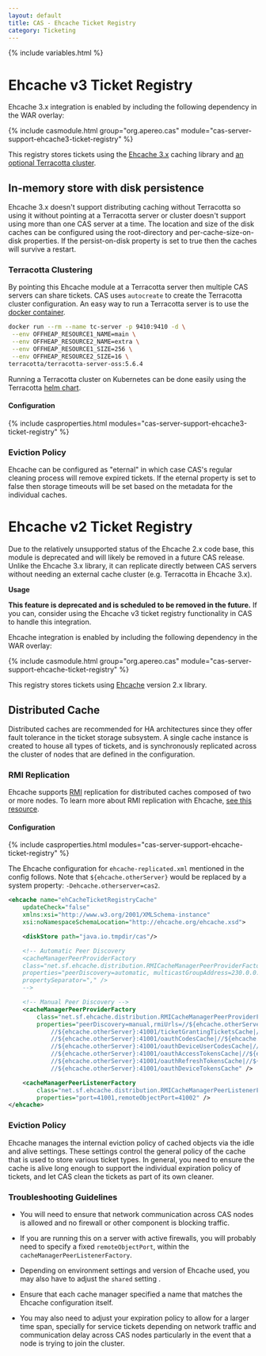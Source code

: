 ```yaml
---
layout: default
title: CAS - Ehcache Ticket Registry
category: Ticketing
---
```


{% include variables.html %}

# Ehcache v3 Ticket Registry

Ehcache 3.x integration is enabled by including the following dependency in the WAR overlay:

{% include casmodule.html group="org.apereo.cas" module="cas-server-support-ehcache3-ticket-registry" %}

This registry stores tickets using the [Ehcache 3.x](http://ehcache.org/) caching library 
and [an optional Terracotta cluster](https://www.ehcache.org/documentation/3.3/clustered-cache.html).

## In-memory store with disk persistence

Ehcache 3.x doesn't support distributing caching without Terracotta so using it without pointing at a Terracotta 
server or cluster doesn't support using more than one CAS server at a time. The location and size of the disk caches 
can be configured using the root-directory and per-cache-size-on-disk properties. If the persist-on-disk property
is set to true then the caches will survive a restart. 

### Terracotta Clustering

By pointing this Ehcache module at a Terracotta server then multiple CAS servers can share tickets. CAS uses `autocreate` 
to create the Terracotta cluster configuration. An easy way to run a Terracotta server is to use the [docker container](https://github.com/Terracotta-OSS/docker).

```bash
docker run --rm --name tc-server -p 9410:9410 -d \
 --env OFFHEAP_RESOURCE1_NAME=main \
 --env OFFHEAP_RESOURCE2_NAME=extra \
 --env OFFHEAP_RESOURCE1_SIZE=256 \
 --env OFFHEAP_RESOURCE2_SIZE=16 \
terracotta/terracotta-server-oss:5.6.4
```

Running a Terracotta cluster on Kubernetes can be done easily using the Terracotta [helm chart](https://github.com/helm/charts/tree/master/stable/terracotta).

#### Configuration

{% include casproperties.html modules="cas-server-support-ehcache3-ticket-registry" %}

### Eviction Policy

Ehcache can be configured as "eternal" in which case CAS's regular cleaning process will remove expired tickets. If the 
eternal property is set to false then storage timeouts will be set based on the metadata for the individual caches.

# Ehcache v2 Ticket Registry

Due to the relatively unsupported status of the Ehcache 2.x code base, this module is deprecated and will likely be 
removed in a future CAS release. Unlike the Ehcache 3.x library, it can replicate directly between CAS servers without
needing an external cache cluster (e.g. Terracotta in Ehcache 3.x).

<div class="alert alert-warning"><strong>Usage</strong>
<p><strong>This feature is deprecated and is scheduled to be removed in the future.</strong> If you can, consider using
the Ehcache v3 ticket registry functionality in CAS to handle this integration.</p>
</div>

Ehcache integration is enabled by including the following dependency in the WAR overlay:

{% include casmodule.html group="org.apereo.cas" module="cas-server-support-ehcache-ticket-registry" %}

This registry stores tickets using [Ehcache](http://ehcache.org/) version 2.x library.

## Distributed Cache

Distributed caches are recommended for HA architectures since they offer fault tolerance in the ticket storage
subsystem. A single cache instance is created to house all types of tickets, and is synchronously replicated
across the cluster of nodes that are defined in the configuration.

### RMI Replication

Ehcache supports [RMI](https://docs.oracle.com/javase/tutorial/rmi/index.html)
replication for distributed caches composed of two or more nodes. To learn more about RMI
replication with Ehcache, [see this resource](https://www.ehcache.org/documentation/2.8/replication/rmi-replicated-caching.html).

#### Configuration

{% include casproperties.html modules="cas-server-support-ehcache-ticket-registry" %}

The Ehcache configuration for `ehcache-replicated.xml` mentioned in the config follows. 
Note that `${ehcache.otherServer}` would be replaced by a system property: `-Dehcache.otherserver=cas2`.

```xml
<ehcache name="ehCacheTicketRegistryCache"
    updateCheck="false"
    xmlns:xsi="http://www.w3.org/2001/XMLSchema-instance"
    xsi:noNamespaceSchemaLocation="http://ehcache.org/ehcache.xsd">

    <diskStore path="java.io.tmpdir/cas"/>

    <!-- Automatic Peer Discovery
    <cacheManagerPeerProviderFactory
    class="net.sf.ehcache.distribution.RMICacheManagerPeerProviderFactory"
    properties="peerDiscovery=automatic, multicastGroupAddress=230.0.0.1, multicastGroupPort=4446, timeToLive=32"
    propertySeparator="," />
    -->

    <!-- Manual Peer Discovery -->
    <cacheManagerPeerProviderFactory
        class="net.sf.ehcache.distribution.RMICacheManagerPeerProviderFactory"
        properties="peerDiscovery=manual,rmiUrls=//${ehcache.otherServer}:41001/proxyGrantingTicketsCache| \
            //${ehcache.otherServer}:41001/ticketGrantingTicketsCache|//${ehcache.otherServer}:41001/proxyTicketsCache| \
            //${ehcache.otherServer}:41001/oauthCodesCache|//${ehcache.otherServer}:41001/samlArtifactsCache| \
            //${ehcache.otherServer}:41001/oauthDeviceUserCodesCache|//${ehcache.otherServer}:41001/samlAttributeQueryCache| \
            //${ehcache.otherServer}:41001/oauthAccessTokensCache|//${ehcache.otherServer}:41001/serviceTicketsCache| \
            //${ehcache.otherServer}:41001/oauthRefreshTokensCache|//${ehcache.otherServer}:41001/transientSessionTicketsCache| \
            //${ehcache.otherServer}:41001/oauthDeviceTokensCache" />

    <cacheManagerPeerListenerFactory
        class="net.sf.ehcache.distribution.RMICacheManagerPeerListenerFactory"
        properties="port=41001,remoteObjectPort=41002" />
</ehcache>
```

### Eviction Policy

Ehcache manages the internal eviction policy of cached objects via the idle and alive settings.
These settings control the general policy of the cache that is used to store various ticket types. In general,
you need to ensure the cache is alive long enough to support the individual expiration policy of tickets, and let
CAS clean the tickets as part of its own cleaner.

### Troubleshooting Guidelines

* You will need to ensure that network communication across CAS nodes is allowed and no firewall or other component
 is blocking traffic.

* If you are running this on a server with active firewalls, you will probably need to specify
a fixed `remoteObjectPort`, within the `cacheManagerPeerListenerFactory`.
* Depending on environment settings and version of Ehcache used, you may also have to adjust the
`shared` setting .
* Ensure that each cache manager specified a name that matches the Ehcache configuration itself.
* You may also need to adjust your expiration policy to allow for a larger time span, specially
for service tickets depending on network traffic and communication delay across CAS nodes particularly
in the event that a node is trying to join the cluster.
